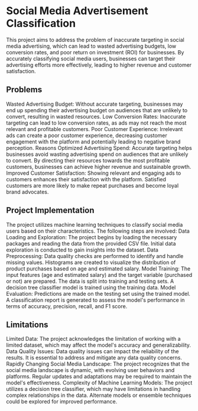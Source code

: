 # Social Media Advertisement Classification
This project aims to address the problem of inaccurate targeting in social media advertising, which can lead to wasted advertising budgets, low conversion rates, and poor return on investment (ROI) for businesses. By accurately classifying social media users, businesses can target their advertising efforts more effectively, leading to higher revenue and customer satisfaction.
## Problems
Wasted Advertising Budget: Without accurate targeting, businesses may end up spending their advertising budget on audiences that are unlikely to convert, resulting in wasted resources.
Low Conversion Rates: Inaccurate targeting can lead to low conversion rates, as ads may not reach the most relevant and profitable customers.
Poor Customer Experience: Irrelevant ads can create a poor customer experience, decreasing customer engagement with the platform and potentially leading to negative brand perception.
Reasons
Optimized Advertising Spend: Accurate targeting helps businesses avoid wasting advertising spend on audiences that are unlikely to convert. By directing their resources towards the most profitable customers, businesses can achieve higher revenue and sustainable growth.
Improved Customer Satisfaction: Showing relevant and engaging ads to customers enhances their satisfaction with the platform. Satisfied customers are more likely to make repeat purchases and become loyal brand advocates.
## Project Implementation
The project utilizes machine learning techniques to classify social media users based on their characteristics. The following steps are involved:
Data Loading and Exploration: The project begins by loading the necessary packages and reading the data from the provided CSV file. Initial data exploration is conducted to gain insights into the dataset.
Data Preprocessing: Data quality checks are performed to identify and handle missing values. Histograms are created to visualize the distribution of product purchases based on age and estimated salary.
Model Training: The input features (age and estimated salary) and the target variable (purchased or not) are prepared. The data is split into training and testing sets. A decision tree classifier model is trained using the training data.
Model Evaluation: Predictions are made on the testing set using the trained model. A classification report is generated to assess the model's performance in terms of accuracy, precision, recall, and F1 score.
## Limitations
Limited Data: The project acknowledges the limitation of working with a limited dataset, which may affect the model's accuracy and generalizability.
Data Quality Issues: Data quality issues can impact the reliability of the results. It is essential to address and mitigate any data quality concerns.
Rapidly Changing Social Media Landscape: The project recognizes that the social media landscape is dynamic, with evolving user behaviors and platforms. Regular updates and adaptations may be required to maintain the model's effectiveness.
Complexity of Machine Learning Models: The project utilizes a decision tree classifier, which may have limitations in handling complex relationships in the data. Alternate models or ensemble techniques could be explored for improved performance.
